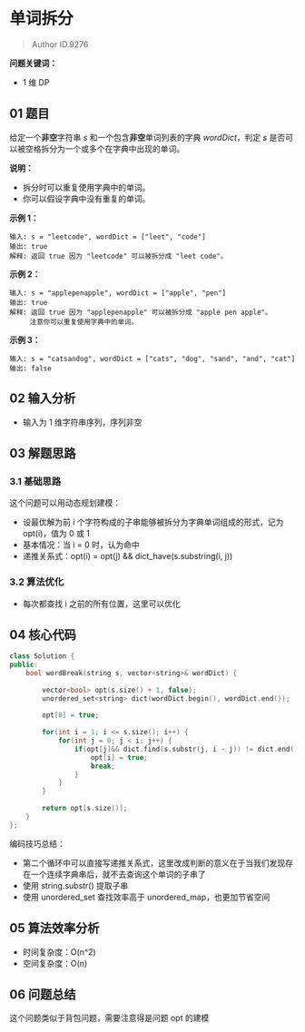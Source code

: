 # 单词拆分
> Author ID.9276 

**问题关键词：**

- 1 维 DP

## 01 题目

给定一个**非空**字符串 *s* 和一个包含**非空**单词列表的字典 *wordDict*，判定 *s* 是否可以被空格拆分为一个或多个在字典中出现的单词。

**说明：**

- 拆分时可以重复使用字典中的单词。
- 你可以假设字典中没有重复的单词。

**示例 1：**

```
输入: s = "leetcode", wordDict = ["leet", "code"]
输出: true
解释: 返回 true 因为 "leetcode" 可以被拆分成 "leet code"。
```

**示例 2：**

```
输入: s = "applepenapple", wordDict = ["apple", "pen"]
输出: true
解释: 返回 true 因为 "applepenapple" 可以被拆分成 "apple pen apple"。
     注意你可以重复使用字典中的单词。
```

**示例 3：**

```
输入: s = "catsandog", wordDict = ["cats", "dog", "sand", "and", "cat"]
输出: false
```

## 02 输入分析

- 输入为 1 维字符串序列，序列非空

## 03 解题思路

### 3.1 基础思路

这个问题可以用动态规划建模：

- 设最优解为前 i 个字符构成的子串能够被拆分为字典单词组成的形式，记为 opt(i)，值为 0 或 1
- 基本情况：当 i = 0 时，认为命中
- 递推关系式：opt(i) = opt(j) && dict_have(s.substring(i, j))

### 3.2 算法优化

- 每次都查找 i 之前的所有位置，这里可以优化

## 04 核心代码

```c++
class Solution {
public:
    bool wordBreak(string s, vector<string>& wordDict) {
        
        vector<bool> opt(s.size() + 1, false);
        unordered_set<string> dict(wordDict.begin(), wordDict.end());
        
        opt[0] = true;
        
        for(int i = 1; i <= s.size(); i++) {
            for(int j = 0; j < i; j++) {
                if(opt[j]&& dict.find(s.substr(j, i - j)) != dict.end()) {
                    opt[i] = true;
                    break;
                }
            }
        }
        
        return opt[s.size()];
    }
};
```

编码技巧总结：

- 第二个循环中可以直接写递推关系式，这里改成判断的意义在于当我们发现存在一个连续字典串后，就不去查询这个单词的子串了
- 使用 string.substr() 提取子串
- 使用 unordered_set 查找效率高于 unordered_map，也更加节省空间

## 05 算法效率分析

- 时间复杂度：O(n^2)
- 空间复杂度：O(n)

## 06 问题总结

这个问题类似于背包问题，需要注意得是问题 opt 的建模